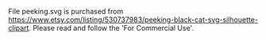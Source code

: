 File peeking.svg is purchased from https://www.etsy.com/listing/530737983/peeking-black-cat-svg-silhouette-clipart. Please read and follow the 'For Commercial Use'.
